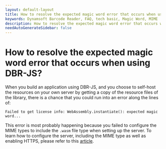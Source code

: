 ```yaml
---
layout: default-layout
title: How to resolve the expected magic word error that occurs when using DBR-JS?
keywords: Dynamsoft Barcode Reader, FAQ, tech basic, Magic Word, MIME
description: How to resolve the expected magic word error that occurs when using DBR-JS?
needAutoGenerateSidebar: false
---
```


# How to resolve the expected magic word error that occurs when using DBR-JS?

When you build an application using DBR-JS, and you choose to self-host the resources on your own server by getting a copy of the resource files of the library, there is a chance that you could run into an error along the lines of:

`Failed to get license info: WebAssembly.instantiate(): expected magic word...`

This error is most probably happening because you failed to configure the MIME types to include the `.wasm` file type when setting up the server. To learn how to configure the server, including the MIME type as well as enabling HTTPS, please refer to this [article](https://www.dynamsoft.com/barcode-reader/programming/javascript/user-guide/?ver=latest#step-two-configure-the-server).
